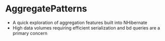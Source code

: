 # AggregatePatterns
- A quick exploration of aggregation features built into NHibernate
- High data volumes requiring efficient serialization and bd queries are a primary concern
